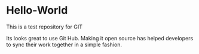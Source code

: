 # Hello-World
This is a test repository for GIT

Its looks great to use Git Hub. Making it open source has helped developers to sync their work together in a simple fashion.
